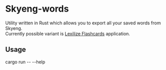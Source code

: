 # Skyeng-words
Utility written in Rust which allows you to export all your saved words from Skyeng.  
Currently possible variant is [Lexilize Flashcards](https://play.google.com/store/apps/details?id=com.lexilize.fc) application.

## Usage
cargo run -- --help  
